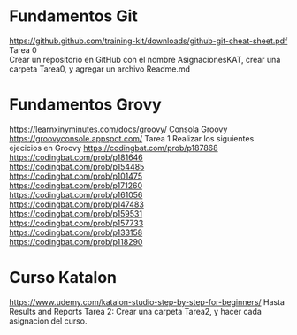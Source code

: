 Fundamentos Git
==
https://github.github.com/training-kit/downloads/github-git-cheat-sheet.pdf  
Tarea 0  
Crear un repositorio en GitHub con el nombre AsignacionesKAT, crear una carpeta Tarea0, y agregar un archivo Readme.md  

Fundamentos Grovy
==
 https://learnxinyminutes.com/docs/groovy/
Consola Groovy
 https://groovyconsole.appspot.com/
Tarea 1
Realizar los siguientes ejecicios en Groovy
 https://codingbat.com/prob/p187868  
 https://codingbat.com/prob/p181646  
 https://codingbat.com/prob/p154485  
 https://codingbat.com/prob/p101475  
 https://codingbat.com/prob/p171260  
 https://codingbat.com/prob/p161056  
 https://codingbat.com/prob/p147483  
 https://codingbat.com/prob/p159531  
 https://codingbat.com/prob/p157733  
 https://codingbat.com/prob/p133158  
 https://codingbat.com/prob/p118290  

Curso Katalon
==
https://www.udemy.com/katalon-studio-step-by-step-for-beginners/
Hasta Results and Reports
Tarea 2: Crear una carpeta Tarea2, y hacer cada asignacion del curso.
